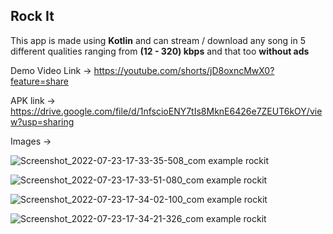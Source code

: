 ## Rock It

This app is made using **Kotlin** and can stream / download any song in 5 different qualities ranging from **(12 - 320) kbps** and that too **without ads**

Demo Video Link -> https://youtube.com/shorts/jD8oxncMwX0?feature=share

APK link -> https://drive.google.com/file/d/1nfscioENY7tIs8MknE6426e7ZEUT6kOY/view?usp=sharing

Images ->

![Screenshot_2022-07-23-17-33-35-508_com example rockit](https://user-images.githubusercontent.com/90754518/180604203-3eb9ab0c-5d79-4f63-80de-f2b96aec76be.jpg)


![Screenshot_2022-07-23-17-33-51-080_com example rockit](https://user-images.githubusercontent.com/90754518/180604205-84d6c460-c0ba-4b4c-a00a-82d16d3b40e4.jpg)


![Screenshot_2022-07-23-17-34-02-100_com example rockit](https://user-images.githubusercontent.com/90754518/180604206-e5c40606-44b8-410d-9ef2-f7cea8b9afad.jpg)


![Screenshot_2022-07-23-17-34-21-326_com example rockit](https://user-images.githubusercontent.com/90754518/180604209-156f7599-30f8-4770-a3e2-7f3f2d0092ba.jpg)
